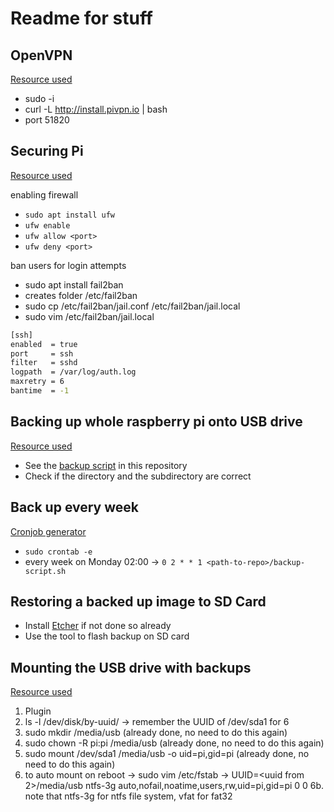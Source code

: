 # Readme for stuff

## OpenVPN

[Resource used](https://raspberrytips.nl/pivpn-de-eenvoudige-manier-om-openvpn-te-installeren/)

- sudo -i
- curl -L http://install.pivpn.io | bash
- port 51820



## Securing Pi

[Resource used](https://www.raspberrypi.org/documentation/configuration/security.md)

enabling firewall 

- `sudo apt install ufw`
- `ufw enable`
- `ufw allow <port>`
- `ufw deny <port>`

ban users for login attempts

- sudo apt install fail2ban
- creates folder /etc/fail2ban
- sudo cp /etc/fail2ban/jail.conf /etc/fail2ban/jail.local
- sudo vim /etc/fail2ban/jail.local

```bash
[ssh]
enabled  = true
port     = ssh
filter   = sshd
logpath  = /var/log/auth.log
maxretry = 6
bantime  = -1
```

## Backing up whole raspberry pi onto USB drive

[Resource used](https://www.megaleecher.net/best_raspberry_pi_hot_backup_shell_script)

- See the [backup script](./backup-script.sh) in this repository
- Check if the directory and the subdirectory are correct

## Back up every week

[Cronjob generator](https://crontab.guru/#0_2_*_*_1)

- `sudo crontab -e`
- every week on Monday 02:00 -> `0 2 * * 1 <path-to-repo>/backup-script.sh`

## Restoring a backed up image to SD Card

- Install [Etcher](https://www.balena.io/etcher/) if not done so already
- Use the tool to flash backup on SD card

## Mounting the USB drive with backups

[Resource used](https://www.raspberrypi-spy.co.uk/2014/05/how-to-mount-a-usb-flash-disk-on-the-raspberry-pi/)

1. Plugin
2. ls -l /dev/disk/by-uuid/ -> remember the UUID of /dev/sda1 for 6
3. sudo mkdir /media/usb (already done, no need to do this again)
4. sudo chown -R pi:pi /media/usb (already done, no need to do this again)
5. sudo mount /dev/sda1 /media/usb -o uid=pi,gid=pi (already done, no need to do this again)
6. to auto mount on reboot -> sudo vim /etc/fstab -> UUID=<uuid from 2>/media/usb ntfs-3g auto,nofail,noatime,users,rw,uid=pi,gid=pi 0 0
6b. note that ntfs-3g for ntfs file system, vfat for fat32
